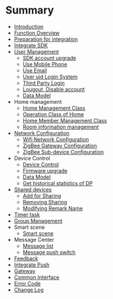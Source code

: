 # Summary

* [Introduction](/README.md)
* [Function Overview](./resource/Overview.md)
* [Preparation for integration](./resource/Preparation.md)
* [Integrate SDK](./resource/Integrated.md)
* [User Management](./resource/User.md)
  * [SDK account upgrade](./resource/User_Sdk_Update.md)
  * [Use Mobile Phone](./resource/User_mobile.md)
  * [Use Email](./resource/User_email.md)
  * [User uid Login System](./resource/User_uid.md)
  * [Third Party Login](./resource/User_Third_Login.md)
  * [Lougout, Disable account](./resource/User_Logout.md)
  * [Data Model](./resource/User_Data_Model.md)
* Home management
  * [Home Management Class](./resource/Home_Manager.md)
  * [Operation Class of Home](./resource/Home_Option.md)
  * [Home Member Management Class](./resource/Home_Member.md)
  * [Room information management](./resource/Room.md)
* [Network Configuration](./resource/Activator.md)
  * [Wifi Network Configuration](./resource/Activator_Wifi.md)
  * [ZigBee Gateway Configuration](./resource/Activator_Zigbee.md)
  * [ZigBee Sub-device Configuration](./resource/Activator_ZigbeeSub.md)
* Device Control
  * [Device Control](./resource/Device.md)
  * [Firmware upgrade](./resource/OTA.md)
  * [Data Model](./resource/Device_Data_Channel.md)
  * [Get historical statistics of DP](./resource/Device.md#get-historical-statistics-of-dp)
* [Shared devices](./resource/Shared.md)
  * [Add for Sharing](./resource/Shared_Device_add.md)
  * [Removing Sharing](./resource/Shared_Device_Remove.md)
  * [Modifying Remark Name](./resource/Shared_Device_Rename.md) 
* [Timer task](./resource/Timer.md)
* [Group Management](./resource/Group.md)
* Smart scene
  * [Smart scene](./resource/SmartScene_Manager.md)
* Message Center
   * [Message list](./resource/Message.md)
   * [Message push switch](./resource/MessagePush.md)
* [Feedback](./resource/Feedback.md)
* [Integrate Push](./resource/Push.md)
* [Gateway](./resource/Gateway.md)
* [Common Interface](./resource/CommonInterface.md)
* [Error Code](./resource/ErrorCode.md)
* [Change Log](./resource/ChangeLog.md)
